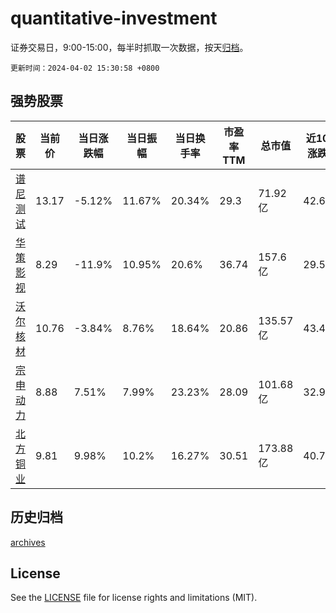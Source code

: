 # quantitative-investment

证券交易日，9:00-15:00，每半时抓取一次数据，按天[归档](archives)。

`更新时间：2024-04-02 15:30:58 +0800`

## 强势股票

|股票|当前价|当日涨跌幅|当日振幅|当日换手率|市盈率TTM|总市值|近10日涨跌幅|
|----|----|----|----|----|----|----|----|
|[谱尼测试](https://xueqiu.com/S/SZ300887)|13.17|-5.12%|11.67%|20.34%|29.3|71.92亿|42.69%|
|[华策影视](https://xueqiu.com/S/SZ300133)|8.29|-11.9%|10.95%|20.6%|36.74|157.6亿|29.53%|
|[沃尔核材](https://xueqiu.com/S/SZ002130)|10.76|-3.84%|8.76%|18.64%|20.86|135.57亿|43.47%|
|[宗申动力](https://xueqiu.com/S/SZ001696)|8.88|7.51%|7.99%|23.23%|28.09|101.68亿|32.93%|
|[北方铜业](https://xueqiu.com/S/SZ000737)|9.81|9.98%|10.2%|16.27%|30.51|173.88亿|40.75%|

## 历史归档

[archives](archives)

## License

See the [LICENSE](LICENSE) file for license rights and limitations (MIT).
